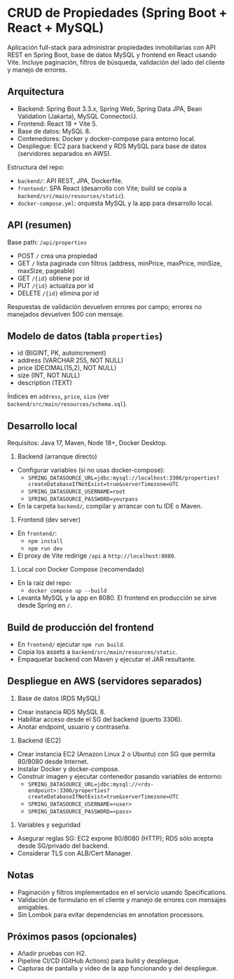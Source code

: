 # CRUD de Propiedades (Spring Boot + React + MySQL)

Aplicación full-stack para administrar propiedades inmobiliarias con API REST en Spring Boot, base de datos MySQL y frontend en React usando Vite. Incluye paginación, filtros de búsqueda, validación del lado del cliente y manejo de errores.

## Arquitectura

- Backend: Spring Boot 3.3.x, Spring Web, Spring Data JPA, Bean Validation (Jakarta), MySQL Connector/J.
- Frontend: React 18 + Vite 5.
- Base de datos: MySQL 8.
- Contenedores: Docker y docker-compose para entorno local.
- Despliegue: EC2 para backend y RDS MySQL para base de datos (servidores separados en AWS).

Estructura del repo:

- `backend/`: API REST, JPA, Dockerfile.
- `frontend/`: SPA React (desarrollo con Vite; build se copia a `backend/src/main/resources/static`).
- `docker-compose.yml`: orquesta MySQL y la app para desarrollo local.

## API (resumen)

Base path: `/api/properties`

- POST `/` crea una propiedad
- GET `/` lista paginada con filtros (address, minPrice, maxPrice, minSize, maxSize, pageable)
- GET `/{id}` obtiene por id
- PUT `/{id}` actualiza por id
- DELETE `/{id}` elimina por id

Respuestas de validación devuelven errores por campo; errores no manejados devuelven 500 con mensaje.

## Modelo de datos (tabla `properties`)

- id (BIGINT, PK, autoincrement)
- address (VARCHAR 255, NOT NULL)
- price (DECIMAL(15,2), NOT NULL)
- size (INT, NOT NULL)
- description (TEXT)

Índices en `address`, `price`, `size` (ver `backend/src/main/resources/schema.sql`).

## Desarrollo local

Requisitos: Java 17, Maven, Node 18+, Docker Desktop.

1. Backend (arranque directo)

- Configurar variables (si no usas docker-compose):
  - `SPRING_DATASOURCE_URL=jdbc:mysql://localhost:3306/properties?createDatabaseIfNotExist=true&serverTimezone=UTC`
  - `SPRING_DATASOURCE_USERNAME=root`
  - `SPRING_DATASOURCE_PASSWORD=yourpass`
- En la carpeta `backend/`, compilar y arrancar con tu IDE o Maven.

1. Frontend (dev server)

- En `frontend/`:
  - `npm install`
  - `npm run dev`
- El proxy de Vite redirige `/api` a `http://localhost:8080`.

1. Local con Docker Compose (recomendado)

- En la raíz del repo:
  - `docker compose up --build`
- Levanta MySQL y la app en 8080. El frontend en producción se sirve desde Spring en `/`.

## Build de producción del frontend

- En `frontend/` ejecutar `npm run build`.
- Copia los assets a `backend/src/main/resources/static`.
- Empaquetar backend con Maven y ejecutar el JAR resultante.

## Despliegue en AWS (servidores separados)

1. Base de datos (RDS MySQL)

- Crear instancia RDS MySQL 8.
- Habilitar acceso desde el SG del backend (puerto 3306).
- Anotar endpoint, usuario y contraseña.

1. Backend (EC2)

- Crear instancia EC2 (Amazon Linux 2 o Ubuntu) con SG que permita 80/8080 desde Internet.
- Instalar Docker y docker-compose.
- Construir imagen y ejecutar contenedor pasando variables de entorno:
  - `SPRING_DATASOURCE_URL=jdbc:mysql://<rds-endpoint>:3306/properties?createDatabaseIfNotExist=true&serverTimezone=UTC`
  - `SPRING_DATASOURCE_USERNAME=<user>`
  - `SPRING_DATASOURCE_PASSWORD=<pass>`

1. Variables y seguridad

- Asegurar reglas SG: EC2 expone 80/8080 (HTTP); RDS sólo acepta desde SG/privado del backend.
- Considerar TLS con ALB/Cert Manager.

## Notas

- Paginación y filtros implementados en el servicio usando Specifications.
- Validación de formulario en el cliente y manejo de errores con mensajes amigables.
- Sin Lombok para evitar dependencias en annotation processors.

## Próximos pasos (opcionales)

- Añadir pruebas con H2.
- Pipeline CI/CD (GitHub Actions) para build y despliegue.
- Capturas de pantalla y video de la app funcionando y del despliegue.
